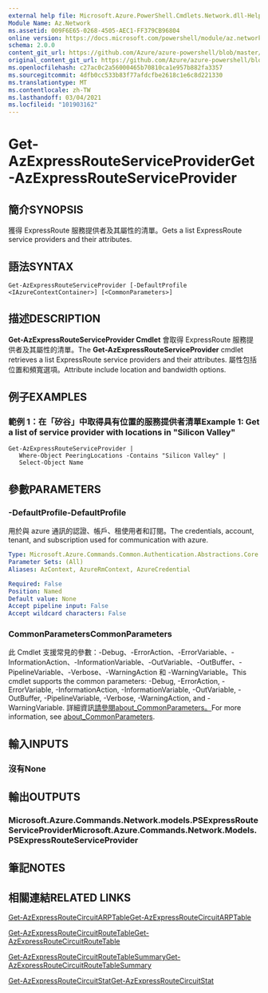```yaml
---
external help file: Microsoft.Azure.PowerShell.Cmdlets.Network.dll-Help.xml
Module Name: Az.Network
ms.assetid: 009F6E65-0268-4505-AEC1-FF379CB96804
online version: https://docs.microsoft.com/powershell/module/az.network/get-azexpressrouteserviceprovider
schema: 2.0.0
content_git_url: https://github.com/Azure/azure-powershell/blob/master/src/Network/Network/help/Get-AzExpressRouteServiceProvider.md
original_content_git_url: https://github.com/Azure/azure-powershell/blob/master/src/Network/Network/help/Get-AzExpressRouteServiceProvider.md
ms.openlocfilehash: c27ac0c2a56000465b70810ca1e957b882fa3357
ms.sourcegitcommit: 4dfb0cc533b83f77afdcfbe2618c1e6c8d221330
ms.translationtype: MT
ms.contentlocale: zh-TW
ms.lasthandoff: 03/04/2021
ms.locfileid: "101903162"
---
```

# <span data-ttu-id="96100-101">Get-AzExpressRouteServiceProvider</span><span class="sxs-lookup"><span data-stu-id="96100-101">Get-AzExpressRouteServiceProvider</span></span>

## <span data-ttu-id="96100-102">簡介</span><span class="sxs-lookup"><span data-stu-id="96100-102">SYNOPSIS</span></span>
<span data-ttu-id="96100-103">獲得 ExpressRoute 服務提供者及其屬性的清單。</span><span class="sxs-lookup"><span data-stu-id="96100-103">Gets a list ExpressRoute service providers and their attributes.</span></span>

## <span data-ttu-id="96100-104">語法</span><span class="sxs-lookup"><span data-stu-id="96100-104">SYNTAX</span></span>

```
Get-AzExpressRouteServiceProvider [-DefaultProfile <IAzureContextContainer>] [<CommonParameters>]
```

## <span data-ttu-id="96100-105">描述</span><span class="sxs-lookup"><span data-stu-id="96100-105">DESCRIPTION</span></span>
<span data-ttu-id="96100-106">**Get-AzExpressRouteServiceProvider Cmdlet** 會取得 ExpressRoute 服務提供者及其屬性的清單。</span><span class="sxs-lookup"><span data-stu-id="96100-106">The **Get-AzExpressRouteServiceProvider** cmdlet retrieves a list ExpressRoute service providers and their attributes.</span></span> <span data-ttu-id="96100-107">屬性包括位置和頻寬選項。</span><span class="sxs-lookup"><span data-stu-id="96100-107">Attribute include location and bandwidth options.</span></span>

## <span data-ttu-id="96100-108">例子</span><span class="sxs-lookup"><span data-stu-id="96100-108">EXAMPLES</span></span>

### <span data-ttu-id="96100-109">範例 1：在「矽谷」中取得具有位置的服務提供者清單</span><span class="sxs-lookup"><span data-stu-id="96100-109">Example 1: Get a list of service provider with locations in "Silicon Valley"</span></span>
```
Get-AzExpressRouteServiceProvider |
   Where-Object PeeringLocations -Contains "Silicon Valley" |
   Select-Object Name
```

## <span data-ttu-id="96100-110">參數</span><span class="sxs-lookup"><span data-stu-id="96100-110">PARAMETERS</span></span>

### <span data-ttu-id="96100-111">-DefaultProfile</span><span class="sxs-lookup"><span data-stu-id="96100-111">-DefaultProfile</span></span>
<span data-ttu-id="96100-112">用於與 azure 通訊的認證、帳戶、租使用者和訂閱。</span><span class="sxs-lookup"><span data-stu-id="96100-112">The credentials, account, tenant, and subscription used for communication with azure.</span></span>

```yaml
Type: Microsoft.Azure.Commands.Common.Authentication.Abstractions.Core.IAzureContextContainer
Parameter Sets: (All)
Aliases: AzContext, AzureRmContext, AzureCredential

Required: False
Position: Named
Default value: None
Accept pipeline input: False
Accept wildcard characters: False
```

### <span data-ttu-id="96100-113">CommonParameters</span><span class="sxs-lookup"><span data-stu-id="96100-113">CommonParameters</span></span>
<span data-ttu-id="96100-114">此 Cmdlet 支援常見的參數：-Debug、-ErrorAction、-ErrorVariable、-InformationAction、-InformationVariable、-OutVariable、-OutBuffer、-PipelineVariable、-Verbose、-WarningAction 和 -WarningVariable。</span><span class="sxs-lookup"><span data-stu-id="96100-114">This cmdlet supports the common parameters: -Debug, -ErrorAction, -ErrorVariable, -InformationAction, -InformationVariable, -OutVariable, -OutBuffer, -PipelineVariable, -Verbose, -WarningAction, and -WarningVariable.</span></span> <span data-ttu-id="96100-115">詳細資訊[請參閱about_CommonParameters。](http://go.microsoft.com/fwlink/?LinkID=113216)</span><span class="sxs-lookup"><span data-stu-id="96100-115">For more information, see [about_CommonParameters](http://go.microsoft.com/fwlink/?LinkID=113216).</span></span>

## <span data-ttu-id="96100-116">輸入</span><span class="sxs-lookup"><span data-stu-id="96100-116">INPUTS</span></span>

### <span data-ttu-id="96100-117">沒有</span><span class="sxs-lookup"><span data-stu-id="96100-117">None</span></span>

## <span data-ttu-id="96100-118">輸出</span><span class="sxs-lookup"><span data-stu-id="96100-118">OUTPUTS</span></span>

### <span data-ttu-id="96100-119">Microsoft.Azure.Commands.Network.models.PSExpressRouteServiceProvider</span><span class="sxs-lookup"><span data-stu-id="96100-119">Microsoft.Azure.Commands.Network.Models.PSExpressRouteServiceProvider</span></span>

## <span data-ttu-id="96100-120">筆記</span><span class="sxs-lookup"><span data-stu-id="96100-120">NOTES</span></span>

## <span data-ttu-id="96100-121">相關連結</span><span class="sxs-lookup"><span data-stu-id="96100-121">RELATED LINKS</span></span>

[<span data-ttu-id="96100-122">Get-AzExpressRouteCircuitARPTable</span><span class="sxs-lookup"><span data-stu-id="96100-122">Get-AzExpressRouteCircuitARPTable</span></span>](Get-AzExpressRouteCircuitARPTable.md)

[<span data-ttu-id="96100-123">Get-AzExpressRouteCircuitRouteTable</span><span class="sxs-lookup"><span data-stu-id="96100-123">Get-AzExpressRouteCircuitRouteTable</span></span>](Get-AzExpressRouteCircuitRouteTable.md)

[<span data-ttu-id="96100-124">Get-AzExpressRouteCircuitRouteTableSummary</span><span class="sxs-lookup"><span data-stu-id="96100-124">Get-AzExpressRouteCircuitRouteTableSummary</span></span>](Get-AzExpressRouteCircuitRouteTableSummary.md)

[<span data-ttu-id="96100-125">Get-AzExpressRouteCircuitStat</span><span class="sxs-lookup"><span data-stu-id="96100-125">Get-AzExpressRouteCircuitStat</span></span>](./Get-AzExpressRouteCircuitStat.md)
